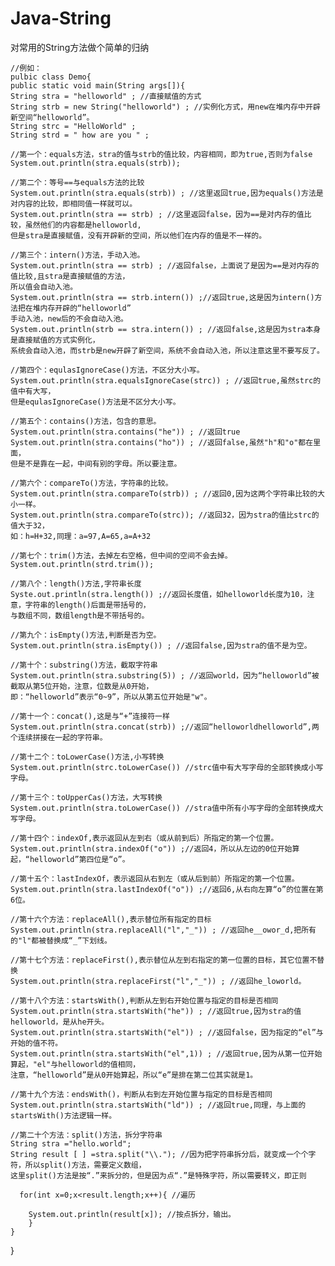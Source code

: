 # Java-String
对常用的String方法做个简单的归纳

    //例如：
    pulbic class Demo{
    public static void main(String args[]){
    String stra = "helloworld" ; //直接赋值的方式
    String strb = new String("helloworld") ; //实例化方式，用new在堆内存中开辟新空间“helloworld”。
    String strc = "HelloWorld" ;
    String strd = " how are you " ;
    
    //第一个：equals方法，stra的值与strb的值比较，内容相同，即为true,否则为false
    System.out.println(stra.equals(strb)); 
    
    //第二个：等号==与equals方法的比较
    System.out.println(stra.equals(strb)) ; //这里返回true,因为equals()方法是对内容的比较，即相同值一样就可以。
    System.out.println(stra == strb) ; //这里返回false，因为==是对内存的值比较，虽然他们的内容都是helloworld,
    但是stra是直接赋值，没有开辟新的空间，所以他们在内存的值是不一样的。
    
    //第三个：intern()方法，手动入池。
    System.out.println(stra == strb) ; //返回false，上面说了是因为==是对内存的值比较,且stra是直接赋值的方法，
    所以值会自动入池。
    System.out.println(stra == strb.intern()) ;//返回true,这是因为intern()方法把在堆内存开辟的“helloworld”
    手动入池，new后的不会自动入池。
    System.out.println(strb == stra.intern()) ; //返回false,这是因为stra本身是直接赋值的方式实例化，
    系统会自动入池，而strb是new开辟了新空间，系统不会自动入池，所以注意这里不要写反了。
    
    //第四个：equlasIgnoreCase()方法，不区分大小写。
    System.out.println(stra.equalsIgnoreCase(strc)) ; //返回true,虽然strc的值中有大写，
    但是equlasIgnoreCase()方法是不区分大小写。
    
    //第五个：contains()方法，包含的意思。
    System.out.println(stra.contains("he")) ; //返回true
    System.out.println(stra.contains("ho")) ; //返回false,虽然"h"和"o"都在里面，
    但是不是靠在一起，中间有别的字母。所以要注意。
    
    //第六个：compareTo()方法，字符串的比较。
    System.out.println(stra.compareTo(strb)) ; //返回0,因为这两个字符串比较的大小一样。
    System.out.println(stra.compareTo(strc)); //返回32，因为stra的值比strc的值大于32，
    如：h=H+32,同理：a=97,A=65,a=A+32
    
    //第七个：trim()方法，去掉左右空格，但中间的空间不会去掉。
    System.out.println(strd.trim());
    
    //第八个：length()方法,字符串长度
    Syste.out.println(stra.length()) ;//返回长度值，如helloworld长度为10，注意，字符串的length()后面是带括号的，
    与数组不同，数组length是不带括号的。
    
    //第九个：isEmpty()方法,判断是否为空。
    System.out.println(stra.isEmpty()) ; //返回false,因为stra的值不是为空。
    
    //第十个：substring()方法，截取字符串
    System.out.println(stra.substring(5)) ; //返回world，因为“helloworld”被截取从第5位开始，注意，位数是从0开始，
    即：“helloworld”表示“0~9”，所以从第五位开始是"w"。
    
    //第十一个：concat(),这是与“+”连接符一样
    System.out.println(stra.concat(strb)) ;//返回“helloworldhelloworld”,两个连续拼接在一起的字符串。
    
    //第十二个：toLowerCase()方法,小写转换
    System.out.println(strc.toLowerCase()) //strc值中有大写字母的全部转换成小写字母。
    
    //第十三个：toUpperCas()方法，大写转换
    System.out.println(stra.toLowerCase()) //stra值中所有小写字母的全部转换成大写字母。
    
    //第十四个：indexOf,表示返回从左到右（或从前到后）所指定的第一个位置。
    System.out.println(stra.indexOf("o")) ;//返回4，所以从左边的0位开始算起，“helloworld”第四位是“o”。
    
    //第十五个：lastIndexOf，表示返回从右到左（或从后到前）所指定的第一个位置。
    System.out.println(stra.lastIndexOf("o")) ;//返回6,从右向左算“o”的位置在第6位。
    
    //第十六个方法：replaceAll(),表示替位所有指定的目标
    System.out.println(stra.replaceAll("l","_")) ; //返回he__owor_d,把所有的"l"都被替换成“_”下划线。
    
    //第十七个方法：replaceFirst(),表示替位从左到右指定的第一位置的目标，其它位置不替换
    System.out.println(stra.replaceFirst("l","_")) ; //返回he_loworld。
    
    //第十八个方法：startsWith(),判断从左到右开始位置与指定的目标是否相同
    System.out.println(stra.startsWith("he")) ; //返回true,因为stra的值helloworld，是从he开头。
    System.out.println(stra.startsWith("el")) ; //返回false，因为指定的“el”与开始的值不符。
    System.out.println(stra.startsWith("el",1)) ; //返回true,因为从第一位开始算起，"el"与helloworld的值相同，
    注意，“helloworld”是从0开始算起，所以“e”是排在第二位其实就是1。
    
    //第十九个方法：endsWith()，判断从右到左开始位置与指定的目标是否相同
    System.out.println(stra.startsWith("ld")) ; //返回true,同理，与上面的startsWith()方法逻辑一样。
    
    //第二十个方法：split()方法，拆分字符串
    String stra ="hello.world";
    String result [ ] =stra.split("\\."); //因为把字符串拆分后，就变成一个个字符，所以split()方法，需要定义数组，
    这里split()方法是按“.”来拆分的，但是因为点“.”是特殊字符，所以需要转义，即正则
		  
      for(int x=0;x<result.length;x++){ //遍历
      
		System.out.println(result[x]); //按点拆分，输出。
        }
    }
}
